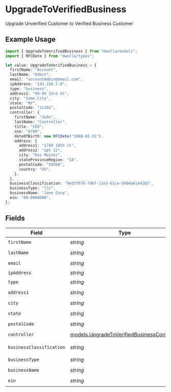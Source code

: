 # UpgradeToVerifiedBusiness

Upgrade Unverified Customer to Verified Business Customer

## Example Usage

```typescript
import { UpgradeToVerifiedBusiness } from "dwolla/models";
import { RFCDate } from "dwolla/types";

let value: UpgradeToVerifiedBusiness = {
  firstName: "Account",
  lastName: "Admin",
  email: "accountAdmin@email.com",
  ipAddress: "143.156.7.8",
  type: "business",
  address1: "99-99 33rd St",
  city: "Some City",
  state: "NY",
  postalCode: "11101",
  controller: {
    firstName: "John",
    lastName: "Controller",
    title: "CEO",
    ssn: "6789",
    dateOfBirth: new RFCDate("1980-01-31"),
    address: {
      address1: "1749 18th st",
      address2: "apt 12",
      city: "Des Moines",
      stateProvinceRegion: "IA",
      postalCode: "50266",
      country: "US",
    },
  },
  businessClassification: "9ed3f670-7d6f-11e3-b1ce-5404a6144203",
  businessType: "llc",
  businessName: "Jane Corp",
  ein: "00-0000000",
};
```

## Fields

| Field                                                                                          | Type                                                                                           | Required                                                                                       | Description                                                                                    | Example                                                                                        |
| ---------------------------------------------------------------------------------------------- | ---------------------------------------------------------------------------------------------- | ---------------------------------------------------------------------------------------------- | ---------------------------------------------------------------------------------------------- | ---------------------------------------------------------------------------------------------- |
| `firstName`                                                                                    | *string*                                                                                       | :heavy_check_mark:                                                                             | N/A                                                                                            | Account                                                                                        |
| `lastName`                                                                                     | *string*                                                                                       | :heavy_check_mark:                                                                             | N/A                                                                                            | Admin                                                                                          |
| `email`                                                                                        | *string*                                                                                       | :heavy_check_mark:                                                                             | N/A                                                                                            | accountAdmin@email.com                                                                         |
| `ipAddress`                                                                                    | *string*                                                                                       | :heavy_minus_sign:                                                                             | N/A                                                                                            | 143.156.7.8                                                                                    |
| `type`                                                                                         | *string*                                                                                       | :heavy_check_mark:                                                                             | N/A                                                                                            | business                                                                                       |
| `address1`                                                                                     | *string*                                                                                       | :heavy_check_mark:                                                                             | N/A                                                                                            | 99-99 33rd St                                                                                  |
| `city`                                                                                         | *string*                                                                                       | :heavy_check_mark:                                                                             | N/A                                                                                            | Some City                                                                                      |
| `state`                                                                                        | *string*                                                                                       | :heavy_check_mark:                                                                             | N/A                                                                                            | NY                                                                                             |
| `postalCode`                                                                                   | *string*                                                                                       | :heavy_check_mark:                                                                             | N/A                                                                                            | 11101                                                                                          |
| `controller`                                                                                   | [models.UpgradeToVerifiedBusinessController](../models/upgradetoverifiedbusinesscontroller.md) | :heavy_check_mark:                                                                             | N/A                                                                                            |                                                                                                |
| `businessClassification`                                                                       | *string*                                                                                       | :heavy_check_mark:                                                                             | N/A                                                                                            | 9ed3f670-7d6f-11e3-b1ce-5404a6144203                                                           |
| `businessType`                                                                                 | *string*                                                                                       | :heavy_check_mark:                                                                             | N/A                                                                                            | llc                                                                                            |
| `businessName`                                                                                 | *string*                                                                                       | :heavy_check_mark:                                                                             | N/A                                                                                            | Jane Corp                                                                                      |
| `ein`                                                                                          | *string*                                                                                       | :heavy_check_mark:                                                                             | N/A                                                                                            | 00-0000000                                                                                     |